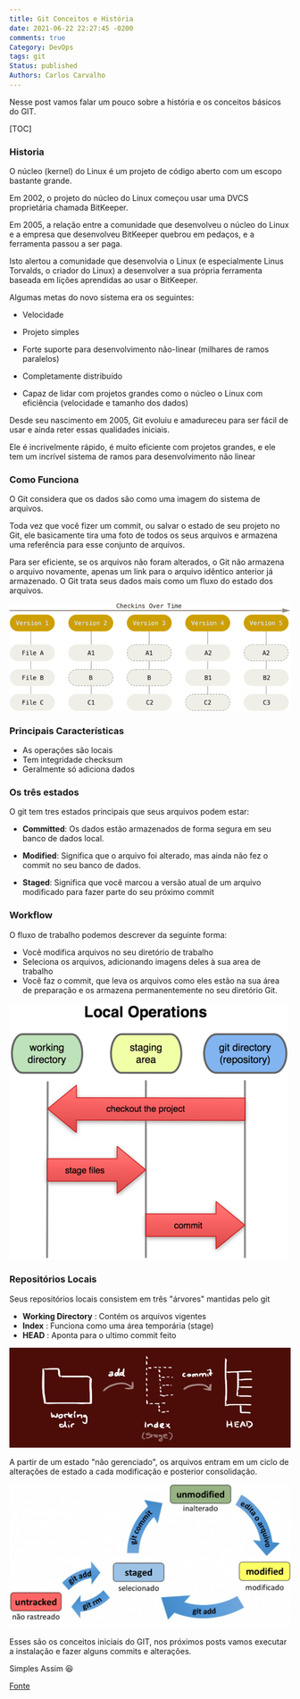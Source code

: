 ```yaml
---
title: Git Conceitos e História
date: 2021-06-22 22:27:45 -0200
comments: true
Category: DevOps
tags: git
Status: published
Authors: Carlos Carvalho
---
```


Nesse post vamos falar um pouco sobre a história e os conceitos básicos do GIT.

[TOC]
<!-- PELICAN_END_SUMMARY -->

### Historia


O núcleo (kernel) do Linux é um projeto de código aberto com um escopo bastante grande.

Em 2002, o projeto do núcleo do Linux começou usar uma DVCS proprietária chamada BitKeeper.

Em 2005, a relação entre a comunidade que desenvolveu o núcleo do Linux e a empresa que desenvolveu BitKeeper quebrou em pedaços, e a ferramenta passou a ser paga.

Isto alertou a comunidade que desenvolvia o Linux (e especialmente Linus Torvalds, o criador do Linux) a desenvolver a sua própria ferramenta baseada em lições aprendidas ao usar o BitKeeper.

Algumas metas do novo sistema era os seguintes:

- Velocidade

- Projeto simples

- Forte suporte para desenvolvimento não-linear (milhares de ramos paralelos)

- Completamente distribuído

- Capaz de lidar com projetos grandes como o núcleo o Linux com eficiência (velocidade e tamanho dos dados)

Desde seu nascimento em 2005, Git evoluiu e amadureceu para ser fácil de usar e ainda reter essas qualidades iniciais.

Ele é incrivelmente rápido, é muito eficiente com projetos grandes, e ele tem um incrível sistema de ramos para desenvolvimento não linear

### Como Funciona
O Git considera que os dados são como uma imagem do sistema de arquivos.

Toda vez que você fizer um commit, ou salvar o estado de seu projeto no Git, ele basicamente tira uma foto de todos os seus arquivos e armazena uma referência para esse conjunto de arquivos.

Para ser eficiente, se os arquivos não foram alterados, o Git não armazena o arquivo novamente, apenas um link para o arquivo idêntico anterior já armazenado.
O Git trata seus dados mais como um fluxo do estado dos arquivos.


![git-snapshot](/images/snapshots-git.png)

### Principais Características

- As operações são locais
- Tem integridade checksum
- Geralmente só adiciona dados

### Os três estados

O git tem tres estados principais que seus arquivos podem estar:

- **Committed**: Os dados estão armazenados de forma segura em seu banco de dados local.

- **Modified**: Significa que o arquivo foi alterado, mas ainda não fez o commit no seu banco de dados.

- **Staged**: Significa que você marcou a versão atual de um arquivo modificado para fazer parte do seu próximo commit


### Workflow

O fluxo de trabalho podemos descrever da seguinte forma:

- Você modifica arquivos no seu diretório de trabalho
- Seleciona os arquivos, adicionando imagens deles à sua area de trabalho
- Você faz o commit, que leva os arquivos como eles estão na sua área de preparação e os armazena permanentemente no seu diretório Git.


![Workflow GIT](/images/workflow-git.png)


### Repositórios Locais

Seus repositórios locais consistem em três "árvores" mantidas pelo git

- **Working Directory** : Contém os arquivos vigentes
- **Index** : Funciona como uma área temporária (stage)
- **HEAD** : Aponta para o ultimo commit feito

![Workflow GIT Directories](/images/workflow-git-dir.png)


A partir de um estado "não gerenciado", os arquivos entram em um ciclo de alterações de estado a cada modificação e posterior consolidação.

![Workflow GIT States](/images/states-git.png)


Esses são os conceitos iniciais do GIT, nos próximos posts vamos executar a instalação e fazer alguns commits e alterações.




Simples Assim 😆

[Fonte](http://git-scm.com/book/pt-br)


